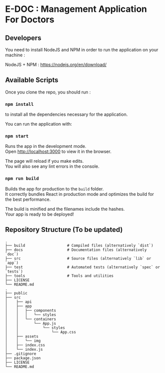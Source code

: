 # E-DOC : Management Application For Doctors

## Developers

You need to install NodeJS and NPM in order to run the application on your machine :

NodeJS + NPM : https://nodejs.org/en/download/

## Available Scripts

Once you clone the repo, you should run :

### `npm install` 

to install all the dependencies necessary for the application.


You can run the application with:

### `npm start`

Runs the app in the development mode.<br />
Open [http://localhost:3000](http://localhost:3000) to view it in the browser.

The page will reload if you make edits.<br />
You will also see any lint errors in the console.

### `npm run build`

Builds the app for production to the `build` folder.<br />
It correctly bundles React in production mode and optimizes the build for the best performance.

The build is minified and the filenames include the hashes.<br />
Your app is ready to be deployed!

## Repository Structure (To be updated)

    .
    ├── build                   # Compiled files (alternatively `dist`)
    ├── docs                    # Documentation files (alternatively `doc`)
    ├── src                     # Source files (alternatively `lib` or `app`)
    ├── test                    # Automated tests (alternatively `spec` or `tests`)
    ├── tools                   # Tools and utilities
    ├── LICENSE
    └── README.md
    .
    ├── public                 
    ├── src 
    │    ├── api 
    │    ├── app 
    │    │   ├── components
    │    │   │   └── styles
    │    │   └── containers
    │    │       └── App.js
    │    │           └── styles
    │    │               └── App.css
    │    ├── assets
    │    │   └── img
    │    ├── index.css
    │    └── index.js
    ├── .gitignore                   
    ├── package.json                  
    ├── LICENSE
    └── README.md



